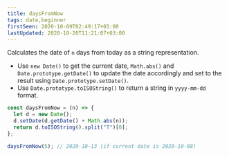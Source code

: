 ```yaml
---
title: daysFromNow
tags: date,beginner
firstSeen: 2020-10-09T02:49:17+03:00
lastUpdated: 2020-10-20T11:21:07+03:00
---
```


Calculates the date of `n` days from today as a string representation.

- Use `new Date()` to get the current date, `Math.abs()` and `Date.prototype.getDate()` to update the date accordingly and set to the result using `Date.prototype.setDate()`.
- Use `Date.prototype.toISOString()` to return a string in `yyyy-mm-dd` format.

```js
const daysFromNow = (n) => {
  let d = new Date();
  d.setDate(d.getDate() + Math.abs(n));
  return d.toISOString().split("T")[0];
};
```

```js
daysFromNow(5); // 2020-10-13 (if current date is 2020-10-08)
```
